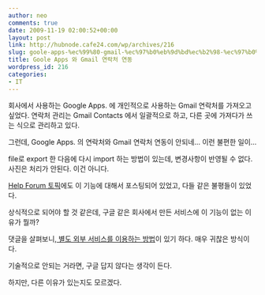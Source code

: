 ```yaml
---
author: neo
comments: true
date: 2009-11-19 02:00:52+00:00
layout: post
link: http://hubnode.cafe24.com/wp/archives/216
slug: goole-apps-%ec%99%80-gmail-%ec%97%b0%eb%9d%bd%ec%b2%98-%ec%97%b0%eb%8f%99
title: Goole Apps 와 Gmail 연락처 연동
wordpress_id: 216
categories:
- IT
---
```


회사에서 사용하는 Google Apps. 에 개인적으로 사용하는 Gmail 연락처를 가져오고 싶었다.
연락처 관리는 Gmail Contacts 에서 일괄적으로 하고, 다른 곳에 가져다가 쓰는 식으로 관리하고 있다.

그런데, Google Apps. 의 연락처와 Gmail 연락처 연동이 안되네... 이런 불편한 일이...

file로 export 한 다음에 다시 import 하는 방법이 있는데, 변경사항이 반영될 수 없다. 사진은 처리가 안된다. 이건 아니다.

[Help Forum 토픽](http://www.google.com/support/forum/p/gmail/thread?tid=2d7fb3b55cdf78a2&hl=en)에도 이 기능에 대해서 포스팅되어 있었고, 다들 같은 불평들이 있었다.

상식적으로 되어야 할 것 같은데, 구글 같은 회사에서 만든 서비스에 이 기능이 없는 이유가 뭘까?

댓글을 살펴보니,[ 별도 외부 서비스를 이용하는 방법](http://www.youtube.com/watch?v=r06XewlGbKc&feature=channel)이 있기 하다. 매우 귀찮은 방식이다.

기술적으로 안되는 거라면, 구글 답지 않다는 생각이 든다.

하지만, 다른 이유가 있는지도 모르겠다.
